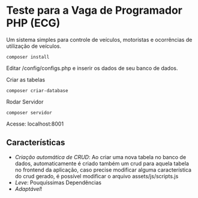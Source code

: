 # Teste para a Vaga de Programador PHP (ECG)

Um sistema simples para controle de veículos, motoristas e ocorrências de utilização de veículos. 


`composer install`

Editar /config/configs.php e inserir os dados de seu banco de dados. 

Criar as tabelas

`composer criar-database`

Rodar Servidor

`composer servidor`

Acesse: localhost:8001

## Características ##

- *Criação automática de CRUD*: Ao criar uma nova tabela no banco de dados, automaticamente é criado também um crud para aquela tabela no frontend da aplicação, caso precise modificar alguma característica do crud gerado, é possível modificar o arquivo assets/js/scripts.js 
- *Leve*: Pouquíssimas Dependências
- *Adaptável*!
